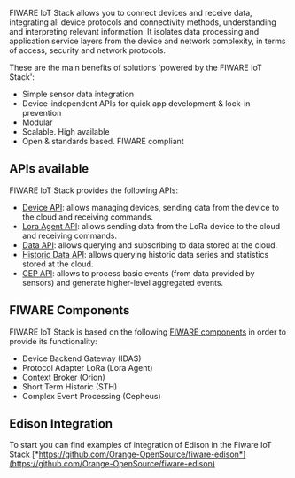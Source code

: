 FIWARE IoT Stack allows you to connect devices and receive data, integrating all 
device protocols and connectivity methods, understanding and interpreting relevant information. 
It isolates data processing and application service layers from the device and network complexity, 
in terms of access, security and network protocols.

These are the main benefits of solutions 'powered by the FIWARE IoT Stack':

- Simple sensor data integration 
- Device-independent APIs for quick app development & lock-in prevention
- Modular
- Scalable. High available
- Open & standards based. FIWARE compliant

## APIs available 

FIWARE IoT Stack provides the following APIs:

- [Device API](device_api.md): allows managing devices, sending data from the device to the cloud and receiving commands.
- [Lora Agent API](loraagent_api.md): allows sending data from the LoRa device to the cloud and receiving commands.
- [Data API](data_api.md): allows querying and subscribing to data stored at the cloud.
- [Historic Data API](historicdata_api.md): allows querying historic data series and statistics stored at the cloud.
- [CEP API](cep_api.md):  allows to process basic events (from data provided by sensors) and generate higher-level aggregated events.

## FIWARE Components

FIWARE IoT Stack is based on the following [FIWARE components](walkthrough.md) in order to provide its functionality:

- Device Backend Gateway (IDAS)
- Protocol Adapter LoRa (Lora Agent)
- Context Broker (Orion)
- Short Term Historic (STH)
- Complex Event Processing (Cepheus)

## Edison Integration

To start you can find examples of integration of Edison in the Fiware IoT Stack [*https://github.com/Orange-OpenSource/fiware-edison*](https://github.com/Orange-OpenSource/fiware-edison)
